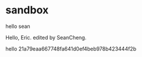# sandbox
hello sean

Hello, Eric.
edited by SeanCheng.


hello
21a79eaa667748fa641d0ef4beb978b423444f2b
